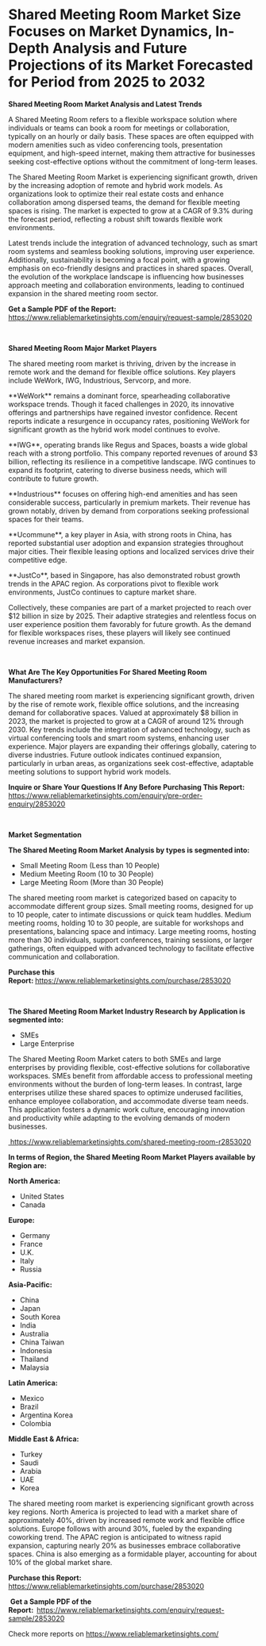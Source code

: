 <p><h1>Shared Meeting Room Market Size Focuses on Market Dynamics, In-Depth Analysis and Future Projections of its Market Forecasted for Period from 2025 to 2032</h1></p><p><strong>Shared Meeting Room Market Analysis and Latest Trends</strong></p>
<p><p>A Shared Meeting Room refers to a flexible workspace solution where individuals or teams can book a room for meetings or collaboration, typically on an hourly or daily basis. These spaces are often equipped with modern amenities such as video conferencing tools, presentation equipment, and high-speed internet, making them attractive for businesses seeking cost-effective options without the commitment of long-term leases.</p><p>The Shared Meeting Room Market is experiencing significant growth, driven by the increasing adoption of remote and hybrid work models. As organizations look to optimize their real estate costs and enhance collaboration among dispersed teams, the demand for flexible meeting spaces is rising. The market is expected to grow at a CAGR of 9.3% during the forecast period, reflecting a robust shift towards flexible work environments.</p><p>Latest trends include the integration of advanced technology, such as smart room systems and seamless booking solutions, improving user experience. Additionally, sustainability is becoming a focal point, with a growing emphasis on eco-friendly designs and practices in shared spaces. Overall, the evolution of the workplace landscape is influencing how businesses approach meeting and collaboration environments, leading to continued expansion in the shared meeting room sector.</p></p>
<p><strong>Get a Sample PDF of the Report:&nbsp;</strong> <a href="https://www.reliablemarketinsights.com/enquiry/request-sample/2853020?utm_campaign=1558&utm_medium=2&utm_source=Github&utm_content=ia&utm_term=11032025&utm_id=shared-meeting-room">https://www.reliablemarketinsights.com/enquiry/request-sample/2853020</a></p>
<p>&nbsp;</p>
<p><strong>Shared Meeting Room Major Market Players</strong></p>
<p><p>The shared meeting room market is thriving, driven by the increase in remote work and the demand for flexible office solutions. Key players include WeWork, IWG, Industrious, Servcorp, and more. </p><p>**WeWork** remains a dominant force, spearheading collaborative workspace trends. Though it faced challenges in 2020, its innovative offerings and partnerships have regained investor confidence. Recent reports indicate a resurgence in occupancy rates, positioning WeWork for significant growth as the hybrid work model continues to evolve.</p><p>**IWG**, operating brands like Regus and Spaces, boasts a wide global reach with a strong portfolio. This company reported revenues of around $3 billion, reflecting its resilience in a competitive landscape. IWG continues to expand its footprint, catering to diverse business needs, which will contribute to future growth.</p><p>**Industrious** focuses on offering high-end amenities and has seen considerable success, particularly in premium markets. Their revenue has grown notably, driven by demand from corporations seeking professional spaces for their teams.</p><p>**Ucommune**, a key player in Asia, with strong roots in China, has reported substantial user adoption and expansion strategies throughout major cities. Their flexible leasing options and localized services drive their competitive edge.</p><p>**JustCo**, based in Singapore, has also demonstrated robust growth trends in the APAC region. As corporations pivot to flexible work environments, JustCo continues to capture market share. </p><p>Collectively, these companies are part of a market projected to reach over $12 billion in size by 2025. Their adaptive strategies and relentless focus on user experience position them favorably for future growth. As the demand for flexible workspaces rises, these players will likely see continued revenue increases and market expansion.</p></p>
<p>&nbsp;</p>
<p><strong>What Are The Key Opportunities For Shared Meeting Room Manufacturers?</strong></p>
<p><p>The shared meeting room market is experiencing significant growth, driven by the rise of remote work, flexible office solutions, and the increasing demand for collaborative spaces. Valued at approximately $8 billion in 2023, the market is projected to grow at a CAGR of around 12% through 2030. Key trends include the integration of advanced technology, such as virtual conferencing tools and smart room systems, enhancing user experience. Major players are expanding their offerings globally, catering to diverse industries. Future outlook indicates continued expansion, particularly in urban areas, as organizations seek cost-effective, adaptable meeting solutions to support hybrid work models.</p></p>
<p><strong>Inquire or Share Your Questions If Any Before Purchasing This Report:</strong> <a href="https://www.reliablemarketinsights.com/enquiry/pre-order-enquiry/2853020?utm_campaign=1558&utm_medium=2&utm_source=Github&utm_content=ia&utm_term=11032025&utm_id=shared-meeting-room">https://www.reliablemarketinsights.com/enquiry/pre-order-enquiry/2853020</a></p>
<p>&nbsp;</p>
<p><strong>Market Segmentation</strong></p>
<p><strong>The Shared Meeting Room Market Analysis by types is segmented into:</strong></p>
<p><ul><li>Small Meeting Room (Less than 10 People)</li><li>Medium Meeting Room (10 to 30 People)</li><li>Large Meeting Room (More than 30 People)</li></ul></p>
<p><p>The shared meeting room market is categorized based on capacity to accommodate different group sizes. Small meeting rooms, designed for up to 10 people, cater to intimate discussions or quick team huddles. Medium meeting rooms, holding 10 to 30 people, are suitable for workshops and presentations, balancing space and intimacy. Large meeting rooms, hosting more than 30 individuals, support conferences, training sessions, or larger gatherings, often equipped with advanced technology to facilitate effective communication and collaboration.</p></p>
<p><strong>Purchase this Report:&nbsp;</strong><a href="https://www.reliablemarketinsights.com/purchase/2853020?utm_campaign=1558&utm_medium=2&utm_source=Github&utm_content=ia&utm_term=11032025&utm_id=shared-meeting-room">https://www.reliablemarketinsights.com/purchase/2853020</a></p>
<p>&nbsp;</p>
<p><strong>The Shared Meeting Room Market Industry Research by Application is segmented into:</strong></p>
<p><ul><li>SMEs</li><li>Large Enterprise</li></ul></p>
<p><p>The Shared Meeting Room Market caters to both SMEs and large enterprises by providing flexible, cost-effective solutions for collaborative workspaces. SMEs benefit from affordable access to professional meeting environments without the burden of long-term leases. In contrast, large enterprises utilize these shared spaces to optimize underused facilities, enhance employee collaboration, and accommodate diverse team needs. This application fosters a dynamic work culture, encouraging innovation and productivity while adapting to the evolving demands of modern businesses.</p></p>
<p><a href="https://www.reliablemarketinsights.com/shared-meeting-room-r2853020?utm_campaign=1558&utm_medium=2&utm_source=Github&utm_content=ia&utm_term=11032025&utm_id=shared-meeting-room">&nbsp;https://www.reliablemarketinsights.com/shared-meeting-room-r2853020</a></p>
<p><strong>In terms of Region, the Shared Meeting Room Market Players available by Region are:</strong></p>
<p>
    <p> <strong> North America: </strong>
        <ul>
            <li>United States</li>
            <li>Canada</li>
        </ul>
        </p> 
    <p> <strong> Europe: </strong>
        <ul>
            <li>Germany</li>
            <li>France</li>
            <li>U.K.</li>
            <li>Italy</li>
            <li>Russia</li>
        </ul>
        </p> 
    <p> <strong> Asia-Pacific: </strong>
        <ul>
            <li>China</li>
            <li>Japan</li>
            <li>South Korea</li>
            <li>India</li>
            <li>Australia</li>
            <li>China Taiwan</li>
            <li>Indonesia</li>
            <li>Thailand</li>
            <li>Malaysia</li>
        </ul>
        </p> 
    <p> <strong> Latin America: </strong>
        <ul>
            <li>Mexico</li>
            <li>Brazil</li>
            <li>Argentina Korea</li>
            <li>Colombia</li>
        </ul>
        </p> 
    <p> <strong> Middle East & Africa: </strong>
        <ul>
            <li>Turkey</li>
            <li>Saudi</li>
            <li>Arabia</li>
            <li>UAE</li>
            <li>Korea</li>
        </ul>
    </p>
    </p>
<p><p>The shared meeting room market is experiencing significant growth across key regions. North America is projected to lead with a market share of approximately 40%, driven by increased remote work and flexible office solutions. Europe follows with around 30%, fueled by the expanding coworking trend. The APAC region is anticipated to witness rapid expansion, capturing nearly 20% as businesses embrace collaborative spaces. China is also emerging as a formidable player, accounting for about 10% of the global market share.</p></p>
<p><strong>Purchase this Report: </strong><a href="https://www.reliablemarketinsights.com/purchase/2853020?utm_campaign=1558&utm_medium=2&utm_source=Github&utm_content=ia&utm_term=11032025&utm_id=shared-meeting-room">https://www.reliablemarketinsights.com/purchase/2853020</a></p>
<p>&nbsp;<strong>Get a Sample PDF of the Report:&nbsp;&nbsp;</strong><a href="https://www.reliablemarketinsights.com/enquiry/request-sample/2853020?utm_campaign=1558&utm_medium=2&utm_source=Github&utm_content=ia&utm_term=11032025&utm_id=shared-meeting-room">https://www.reliablemarketinsights.com/enquiry/request-sample/2853020</a></p>
<p><strong></strong></p>
<p>Check more reports on <a href="https://www.reliablemarketinsights.com/?utm_campaign=1558&utm_medium=2&utm_source=Github&utm_content=ia&utm_term=11032025&utm_id=shared-meeting-room">https://www.reliablemarketinsights.com/</a></p>